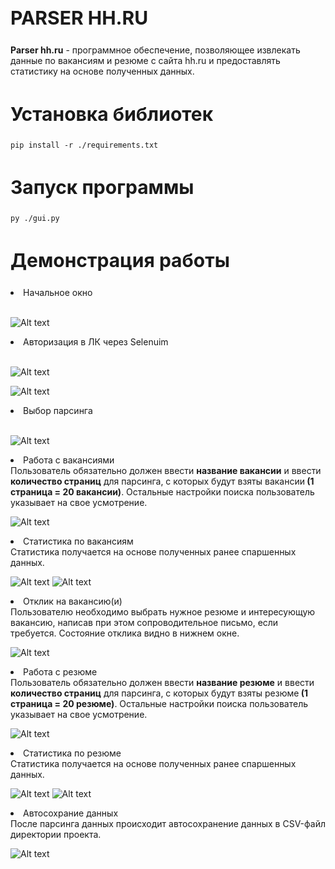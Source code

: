 <h2 style='font-size: 30px !important;'>PARSER HH.RU</h2>
<div><span style='font-weight: bold'>Parser hh.ru</span> - программное обеспечение, позволяющее извлекать данные по вакансиям и резюме с сайта hh.ru и предоставлять статистику на основе полученных данных.</div>
<h2 style='font-size: 30px !important;'>Установка библиотек</h2>

```pip install -r ./requirements.txt```
<h2 style='font-size: 30px !important;'>Запуск программы</h2>

```py ./gui.py```

<h2 style='font-size: 30px !important;'>Демонстрация работы</h2>
<li>Начальное окно</li><br>

![Alt text](image.png)

<li>Авторизация в ЛК через Selenuim</li><br>

![Alt text](image-4.png)

![Alt text](image-3.png)

<li>Выбор парсинга</li><br>

![Alt text](image-5.png)

<li>Работа с вакансиями</li>
<div>Пользователь обязательно должен ввести <span style='font-weight: bold'>название вакансии</span> и ввести <span style='font-weight: bold'>количество страниц</span> для парсинга, с которых будут взяты вакансии<span style='font-weight: bold'> (1 страница = 20 вакансии)</span>. Остальные настройки поиска пользователь указывает на свое усмотрение.</div>

![Alt text](image-6.png)

<li>Статистика по вакансиям</li>
<div>Статистика получается на основе полученных ранее спаршенных данных.</div>

![Alt text](image-7.png)
![Alt text](image-8.png)

<li>Отклик на вакансию(и)</li>
<div>Пользователю необходимо выбрать нужное резюме и интересующую вакансию, написав при этом сопроводительное письмо, если требуется. Состояние отклика видно в нижнем окне.</div>

![Alt text](image-9.png)

<li>Работа с резюме</li>
<div>Пользователь обязательно должен ввести <span style='font-weight: bold'>название резюме</span> и ввести <span style='font-weight: bold'>количество страниц</span> для парсинга, с которых будут взяты резюме<span style='font-weight: bold'> (1 страница = 20 резюме)</span>. Остальные настройки поиска пользователь указывает на свое усмотрение.</div>

![Alt text](image-10.png)

<li>Статистика по резюме</li>
<div>Статистика получается на основе полученных ранее спаршенных данных.</div>

![Alt text](image-11.png)
![Alt text](image-12.png)

<li>Автосохрание данных</li>
<div>После парсинга данных происходит автосохранение данных в CSV-файл директории проекта.</div>

![Alt text](image-13.png)